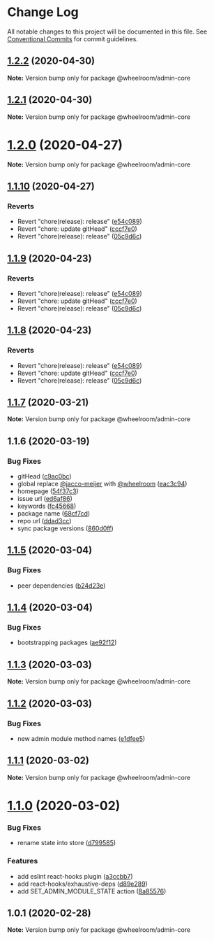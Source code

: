 # Change Log

All notable changes to this project will be documented in this file.
See [Conventional Commits](https://conventionalcommits.org) for commit guidelines.

## [1.2.2](https://github.com/wheelroom/wheelroom/compare/@wheelroom/admin-core@1.2.1...@wheelroom/admin-core@1.2.2) (2020-04-30)

**Note:** Version bump only for package @wheelroom/admin-core





## [1.2.1](https://github.com/wheelroom/wheelroom/compare/@wheelroom/admin-core@1.2.0...@wheelroom/admin-core@1.2.1) (2020-04-30)

**Note:** Version bump only for package @wheelroom/admin-core





# [1.2.0](https://github.com/wheelroom/wheelroom/compare/@wheelroom/admin-core@1.1.10...@wheelroom/admin-core@1.2.0) (2020-04-27)

**Note:** Version bump only for package @wheelroom/admin-core





## [1.1.10](https://github.com/wheelroom/wheelroom/compare/@wheelroom/admin-core@1.1.9...@wheelroom/admin-core@1.1.10) (2020-04-27)


### Reverts

* Revert "chore(release): release" ([e54c089](https://github.com/wheelroom/wheelroom/commit/e54c0895b5f62dc43b86d34c9292041af2d1f774))
* Revert "chore: update gitHead" ([cccf7e0](https://github.com/wheelroom/wheelroom/commit/cccf7e005abc23726020a1c917bc153a92915cf9))
* Revert "chore(release): release" ([05c9d6c](https://github.com/wheelroom/wheelroom/commit/05c9d6cf301c3a4c505cf8bd375e3cb03e14620b))





## [1.1.9](https://github.com/wheelroom/wheelroom/compare/@wheelroom/admin-core@1.1.9...@wheelroom/admin-core@1.1.9) (2020-04-23)


### Reverts

* Revert "chore(release): release" ([e54c089](https://github.com/wheelroom/wheelroom/commit/e54c0895b5f62dc43b86d34c9292041af2d1f774))
* Revert "chore: update gitHead" ([cccf7e0](https://github.com/wheelroom/wheelroom/commit/cccf7e005abc23726020a1c917bc153a92915cf9))
* Revert "chore(release): release" ([05c9d6c](https://github.com/wheelroom/wheelroom/commit/05c9d6cf301c3a4c505cf8bd375e3cb03e14620b))





## [1.1.8](https://github.com/wheelroom/wheelroom/compare/@wheelroom/admin-core@1.1.9...@wheelroom/admin-core@1.1.8) (2020-04-23)


### Reverts

* Revert "chore(release): release" ([e54c089](https://github.com/wheelroom/wheelroom/commit/e54c0895b5f62dc43b86d34c9292041af2d1f774))
* Revert "chore: update gitHead" ([cccf7e0](https://github.com/wheelroom/wheelroom/commit/cccf7e005abc23726020a1c917bc153a92915cf9))
* Revert "chore(release): release" ([05c9d6c](https://github.com/wheelroom/wheelroom/commit/05c9d6cf301c3a4c505cf8bd375e3cb03e14620b))





## [1.1.7](https://github.com/wheelroom/wheelroom/compare/@wheelroom/admin-core@1.1.6...@wheelroom/admin-core@1.1.7) (2020-03-21)

**Note:** Version bump only for package @wheelroom/admin-core





## 1.1.6 (2020-03-19)


### Bug Fixes

* gitHead ([c9ac0bc](https://github.com/wheelroom/wheelroom/commit/c9ac0bccc309e7b615424a310f66bea27851aa3f))
* global replace [@jacco-meijer](https://github.com/jacco-meijer) with [@wheelroom](https://github.com/wheelroom) ([eac3c94](https://github.com/wheelroom/wheelroom/commit/eac3c949381a2a5ce2a7aa656f458681b680dc6c))
* homepage ([54f37c3](https://github.com/wheelroom/wheelroom/commit/54f37c32233d4cab3faf4d9311ec56faf2837ef4))
* issue url ([ed6af86](https://github.com/wheelroom/wheelroom/commit/ed6af864c251bcba2731ce3890c6c3a498d97cad))
* keywords ([fc45668](https://github.com/wheelroom/wheelroom/commit/fc456689bb0ad07a8f848ff962f48400e0afbcc1))
* package name ([68cf7cd](https://github.com/wheelroom/wheelroom/commit/68cf7cd473b9c8b35144c37768e2311c51a90c75))
* repo url ([ddad3cc](https://github.com/wheelroom/wheelroom/commit/ddad3cc6c861fb6ae9afce676e49e24c5a32d781))
* sync package versions ([860d0ff](https://github.com/wheelroom/wheelroom/commit/860d0ffe09d318c42d71351cd7f4ba7951e6b882))





## [1.1.5](https://github.com/wheelroom/wheelroom/compare/@wheelroom/admin-core@1.1.4...@wheelroom/admin-core@1.1.5) (2020-03-04)


### Bug Fixes

* peer dependencies ([b24d23e](https://github.com/wheelroom/wheelroom/commit/b24d23edf770399ae574d80319d2bf04073132d1))





## [1.1.4](https://github.com/wheelroom/wheelroom/compare/@wheelroom/admin-core@1.1.3...@wheelroom/admin-core@1.1.4) (2020-03-04)


### Bug Fixes

* bootstrapping packages ([ae92f12](https://github.com/wheelroom/wheelroom/commit/ae92f12b4586df52e3f088976f784fff51ceff96))





## [1.1.3](https://github.com/wheelroom/wheelroom/compare/@wheelroom/admin-core@1.1.2...@wheelroom/admin-core@1.1.3) (2020-03-03)

**Note:** Version bump only for package @wheelroom/admin-core





## [1.1.2](https://github.com/wheelroom/wheelroom/compare/@wheelroom/admin-core@1.1.1...@wheelroom/admin-core@1.1.2) (2020-03-03)


### Bug Fixes

* new admin module method names ([e1dfee5](https://github.com/wheelroom/wheelroom/commit/e1dfee5))





## [1.1.1](https://github.com/wheelroom/wheelroom/compare/@wheelroom/admin-core@1.1.0...@wheelroom/admin-core@1.1.1) (2020-03-02)

**Note:** Version bump only for package @wheelroom/admin-core





# [1.1.0](https://github.com/wheelroom/wheelroom/compare/@wheelroom/admin-core@1.0.1...@wheelroom/admin-core@1.1.0) (2020-03-02)


### Bug Fixes

* rename state into store ([d799585](https://github.com/wheelroom/wheelroom/commit/d79958565e06162b525d0fbaccf505d862bb084a))


### Features

* add eslint react-hooks plugin ([a3ccbb7](https://github.com/wheelroom/wheelroom/commit/a3ccbb7f87ba49acb13f22082af552e7d4af74ba))
* add react-hooks/exhaustive-deps ([d89e289](https://github.com/wheelroom/wheelroom/commit/d89e28901b158d1ef191958a18280d926c08fd7a))
* add SET_ADMIN_MODULE_STATE action ([8a85576](https://github.com/wheelroom/wheelroom/commit/8a855760585a5955f17d9b4f4049b5e21618cd86))





## 1.0.1 (2020-02-28)

**Note:** Version bump only for package @wheelroom/admin-core
